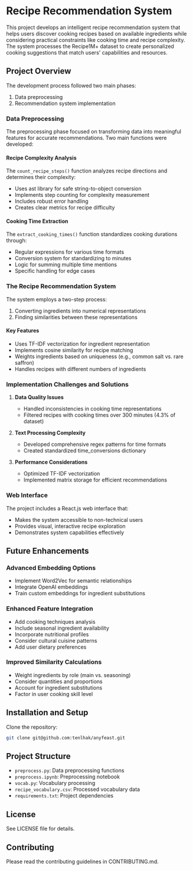 # Recipe Recommendation System

This project develops an intelligent recipe recommendation system that helps users discover cooking recipes based on available ingredients while considering practical constraints like cooking time and recipe complexity. The system processes the Recipe1M+ dataset to create personalized cooking suggestions that match users' capabilities and resources.

## Project Overview

The development process followed two main phases:
1. Data preprocessing
2. Recommendation system implementation

### Data Preprocessing

The preprocessing phase focused on transforming data into meaningful features for accurate recommendations. Two main functions were developed:

#### Recipe Complexity Analysis
The `count_recipe_steps()` function analyzes recipe directions and determines their complexity:
- Uses ast library for safe string-to-object conversion
- Implements step counting for complexity measurement
- Includes robust error handling
- Creates clear metrics for recipe difficulty

#### Cooking Time Extraction
The `extract_cooking_times()` function standardizes cooking durations through:
- Regular expressions for various time formats
- Conversion system for standardizing to minutes
- Logic for summing multiple time mentions
- Specific handling for edge cases

### The Recipe Recommendation System

The system employs a two-step process:
1. Converting ingredients into numerical representations
2. Finding similarities between these representations

#### Key Features
- Uses TF-IDF vectorization for ingredient representation
- Implements cosine similarity for recipe matching
- Weights ingredients based on uniqueness (e.g., common salt vs. rare saffron)
- Handles recipes with different numbers of ingredients

### Implementation Challenges and Solutions

1. **Data Quality Issues**
   - Handled inconsistencies in cooking time representations
   - Filtered recipes with cooking times over 300 minutes (4.3% of dataset)

2. **Text Processing Complexity**
   - Developed comprehensive regex patterns for time formats
   - Created standardized time_conversions dictionary

3. **Performance Considerations**
   - Optimized TF-IDF vectorization
   - Implemented matrix storage for efficient recommendations

### Web Interface

The project includes a React.js web interface that:
- Makes the system accessible to non-technical users
- Provides visual, interactive recipe exploration
- Demonstrates system capabilities effectively

## Future Enhancements

### Advanced Embedding Options
- Implement Word2Vec for semantic relationships
- Integrate OpenAI embeddings
- Train custom embeddings for ingredient substitutions

### Enhanced Feature Integration
- Add cooking techniques analysis
- Include seasonal ingredient availability
- Incorporate nutritional profiles
- Consider cultural cuisine patterns
- Add user dietary preferences

### Improved Similarity Calculations
- Weight ingredients by role (main vs. seasoning)
- Consider quantities and proportions
- Account for ingredient substitutions
- Factor in user cooking skill level

## Installation and Setup

Clone the repository:
```bash
git clone git@github.com:tenlhak/anyfeast.git
```

## Project Structure
- `preprocess.py`: Data preprocessing functions
- `preprocess.ipynb`: Preprocessing notebook
- `vocab.py`: Vocabulary processing
- `recipe_vocabulary.csv`: Processed vocabulary data
- `requirements.txt`: Project dependencies

## License
See LICENSE file for details.

## Contributing
Please read the contributing guidelines in CONTRIBUTING.md.
